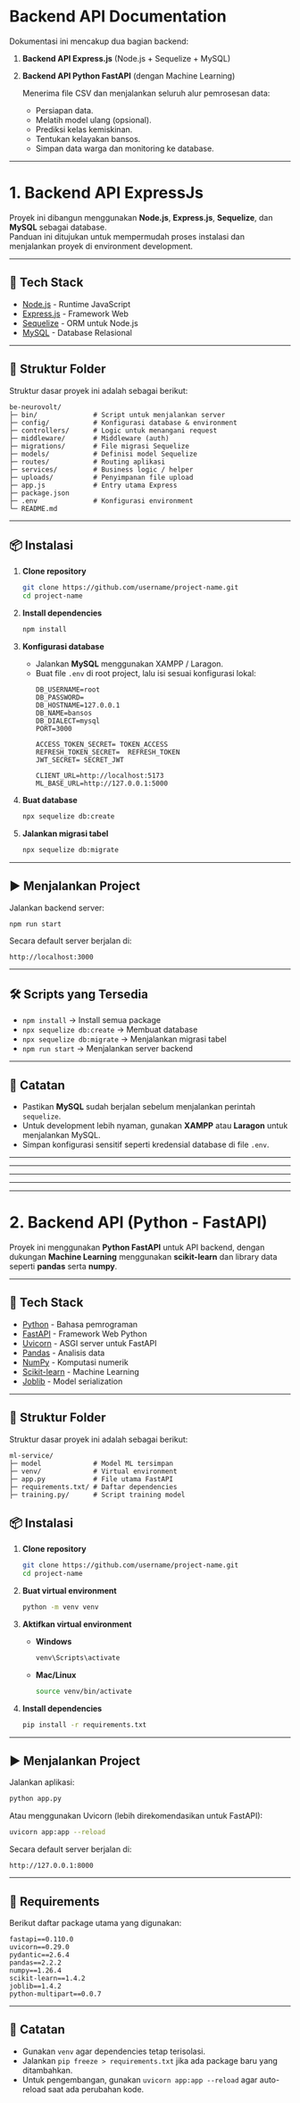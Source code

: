 # Backend API Documentation

Dokumentasi ini mencakup dua bagian backend:  
1. **Backend API Express.js** (Node.js + Sequelize + MySQL)  
2. **Backend API Python FastAPI** (dengan Machine Learning)  
    
    Menerima file CSV dan menjalankan seluruh alur pemrosesan data:
    - Persiapan data.
    - Melatih model ulang (opsional).
    - Prediksi kelas kemiskinan.
    - Tentukan kelayakan bansos.
    - Simpan data warga dan monitoring ke database.
  

---
# 1. Backend API ExpressJs

Proyek ini dibangun menggunakan **Node.js**, **Express.js**, **Sequelize**, dan **MySQL** sebagai database.  
Panduan ini ditujukan untuk mempermudah proses instalasi dan menjalankan proyek di environment development.

---

## 🚀 Tech Stack
- [Node.js](https://nodejs.org/) - Runtime JavaScript
- [Express.js](https://expressjs.com/) - Framework Web
- [Sequelize](https://sequelize.org/) - ORM untuk Node.js
- [MySQL](https://www.mysql.com/) - Database Relasional

---

## 📂 Struktur Folder
Struktur dasar proyek ini adalah sebagai berikut:
```
be-neurovolt/
├─ bin/              # Script untuk menjalankan server
├─ config/           # Konfigurasi database & environment
├─ controllers/      # Logic untuk menangani request
├─ middleware/       # Middleware (auth)
├─ migrations/       # File migrasi Sequelize
├─ models/           # Definisi model Sequelize
├─ routes/           # Routing aplikasi
├─ services/         # Business logic / helper
├─ uploads/          # Penyimpanan file upload
├─ app.js            # Entry utama Express
├─ package.json
├─ .env              # Konfigurasi environment
└─ README.md
```

---

## 📦 Instalasi

1. **Clone repository**
   ```bash
   git clone https://github.com/username/project-name.git
   cd project-name
   ```

2. **Install dependencies**
   ```bash
   npm install
   ```

3. **Konfigurasi database**
   - Jalankan **MySQL** menggunakan XAMPP / Laragon.
   - Buat file `.env` di root project, lalu isi sesuai konfigurasi lokal:
     ```env
     DB_USERNAME=root
     DB_PASSWORD=
     DB_HOSTNAME=127.0.0.1
     DB_NAME=bansos
     DB_DIALECT=mysql
     PORT=3000
   
     ACCESS_TOKEN_SECRET= TOKEN_ACCESS
     REFRESH_TOKEN_SECRET=  REFRESH_TOKEN
     JWT_SECRET= SECRET_JWT

     CLIENT_URL=http://localhost:5173
     ML_BASE_URL=http://127.0.0.1:5000
     ```

4. **Buat database**
   ```bash
   npx sequelize db:create
   ```

5. **Jalankan migrasi tabel**
   ```bash
   npx sequelize db:migrate
   ```

---

## ▶️ Menjalankan Project

Jalankan backend server:
```bash
npm run start
```

Secara default server berjalan di:
```
http://localhost:3000
```

---

## 🛠️ Scripts yang Tersedia

- `npm install` → Install semua package
- `npx sequelize db:create` → Membuat database
- `npx sequelize db:migrate` → Menjalankan migrasi tabel
- `npm run start` → Menjalankan server backend

---

## 📌 Catatan
- Pastikan **MySQL** sudah berjalan sebelum menjalankan perintah `sequelize`.
- Untuk development lebih nyaman, gunakan **XAMPP** atau **Laragon** untuk menjalankan MySQL.
- Simpan konfigurasi sensitif seperti kredensial database di file `.env`.

---

---

---


---

---


# 2. Backend API (Python - FastAPI)

Proyek ini menggunakan **Python FastAPI** untuk API backend, dengan dukungan **Machine Learning** menggunakan **scikit-learn** dan library data seperti **pandas** serta **numpy**.  

---

## 🚀 Tech Stack
- [Python](https://www.python.org/) - Bahasa pemrograman
- [FastAPI](https://fastapi.tiangolo.com/) - Framework Web Python
- [Uvicorn](https://www.uvicorn.org/) - ASGI server untuk FastAPI
- [Pandas](https://pandas.pydata.org/) - Analisis data
- [NumPy](https://numpy.org/) - Komputasi numerik
- [Scikit-learn](https://scikit-learn.org/stable/) - Machine Learning
- [Joblib](https://joblib.readthedocs.io/) - Model serialization

---


## 📂 Struktur Folder
Struktur dasar proyek ini adalah sebagai berikut:
```
ml-service/
├─ model             # Model ML tersimpan
├─ venv/             # Virtual environment
├─ app.py            # File utama FastAPI
├─ requirements.txt/ # Daftar dependencies
├─ training.py/      # Script training model
```



## 📦 Instalasi

1. **Clone repository**
   ```bash
   git clone https://github.com/username/project-name.git
   cd project-name
   ```

2. **Buat virtual environment**
   ```bash
   python -m venv venv
   ```

3. **Aktifkan virtual environment**
   - **Windows**
     ```bash
     venv\Scripts\activate
     ```
   - **Mac/Linux**
     ```bash
     source venv/bin/activate
     ```

4. **Install dependencies**
   ```bash
   pip install -r requirements.txt
   ```

---

## ▶️ Menjalankan Project

Jalankan aplikasi:
```bash
python app.py
```

Atau menggunakan Uvicorn (lebih direkomendasikan untuk FastAPI):
```bash
uvicorn app:app --reload
```

Secara default server berjalan di:
```
http://127.0.0.1:8000
```

---

## 📂 Requirements

Berikut daftar package utama yang digunakan:
```
fastapi==0.110.0
uvicorn==0.29.0
pydantic==2.6.4
pandas==2.2.2
numpy==1.26.4
scikit-learn==1.4.2
joblib==1.4.2
python-multipart==0.0.7
```

---

## 📌 Catatan
- Gunakan `venv` agar dependencies tetap terisolasi.
- Jalankan `pip freeze > requirements.txt` jika ada package baru yang ditambahkan.
- Untuk pengembangan, gunakan `uvicorn app:app --reload` agar auto-reload saat ada perubahan kode.
